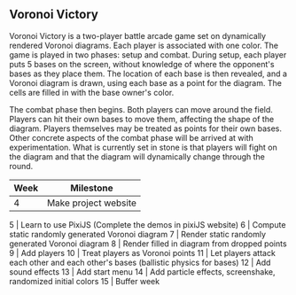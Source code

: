 ## Voronoi Victory

Voronoi Victory is a two-player battle arcade game set on dynamically rendered Voronoi diagrams. Each player is associated with one color. The game is played in two phases: setup and combat. During setup, each player puts 5 bases on the screen, without knowledge of where the opponent's bases as they place them. The location of each base is then revealed, and a Voronoi diagram is drawn, using each base as a point for the diagram. The cells are filled in with the base owner's color.

The combat phase then begins. Both players can move around the field. Players can hit their own bases to move them, affecting the shape of the diagram. Players themselves may be treated as points for their own bases. Other concrete aspects of the combat phase will be arrived at with experimentation. What is currently set in stone is that players will fight on the diagram and that the diagram will dynamically change through the round.

Week | Milestone
---- | ---------
4    | Make project website

5    | Learn to use PixiJS (Complete the demos in pixiJS website)
6    | Compute static randomly generated Voronoi diagram
7    | Render static randomly generated Voronoi diagram
8    | Render filled in diagram from dropped points
9    | Add players
10   | Treat players as Voronoi points
11   | Let players attack each other and each other's bases (ballistic physics for bases)
12   | Add sound effects
13   | Add start menu
14   | Add particle effects, screenshake, randomized initial colors
15   | Buffer week
